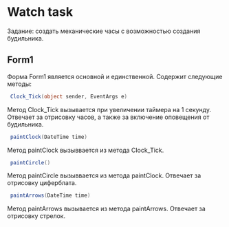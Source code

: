 # Watch task

Задание: создать механические часы с возможностью создания будильника.

## Form1 
Форма Form1 является основной и единственной.
Содержит следующие методы:

```c#
 Clock_Tick(object sender, EventArgs e)
```
 Метод Clock_Tick вызывается при увеличении таймера на 1 секунду. Отвечает за отрисовку часов, а также за включение оповещения от будильника.
```c#
 paintClock(DateTime time)
```
 Метод paintClock вызыввается из метода Clock_Tick. 
```c#
 paintCircle()
```
 Метод paintCircle вызыввается из метода paintClock. Отвечает за отрисовку циферблата.
```c#
 paintArrows(DateTime time)
```
 Метод paintArrows вызывается из метода paintArrows. Отвечает за отрисовку стрелок.